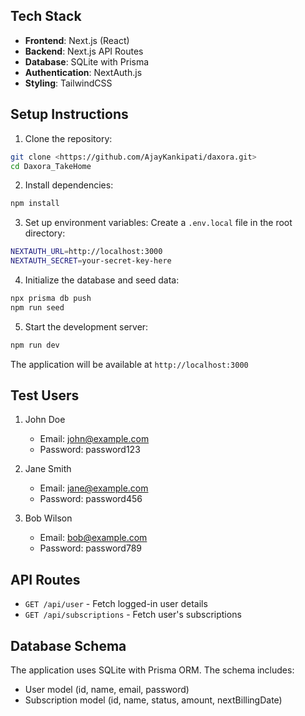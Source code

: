 ## Tech Stack

- **Frontend**: Next.js (React)
- **Backend**: Next.js API Routes
- **Database**: SQLite with Prisma
- **Authentication**: NextAuth.js
- **Styling**: TailwindCSS

## Setup Instructions

1. Clone the repository:
```bash
git clone <https://github.com/AjayKankipati/daxora.git>
cd Daxora_TakeHome
```

2. Install dependencies:
```bash
npm install
```

3. Set up environment variables:
Create a `.env.local` file in the root directory:
```bash
NEXTAUTH_URL=http://localhost:3000
NEXTAUTH_SECRET=your-secret-key-here
```

4. Initialize the database and seed data:
```bash
npx prisma db push
npm run seed
```

5. Start the development server:
```bash
npm run dev
```

The application will be available at `http://localhost:3000` 

## Test Users

1. John Doe
   - Email: john@example.com
   - Password: password123

2. Jane Smith
   - Email: jane@example.com
   - Password: password456

3. Bob Wilson
   - Email: bob@example.com
   - Password: password789

## API Routes

- `GET /api/user` - Fetch logged-in user details
- `GET /api/subscriptions` - Fetch user's subscriptions


## Database Schema

The application uses SQLite with Prisma ORM. The schema includes:

- User model (id, name, email, password)
- Subscription model (id, name, status, amount, nextBillingDate)

